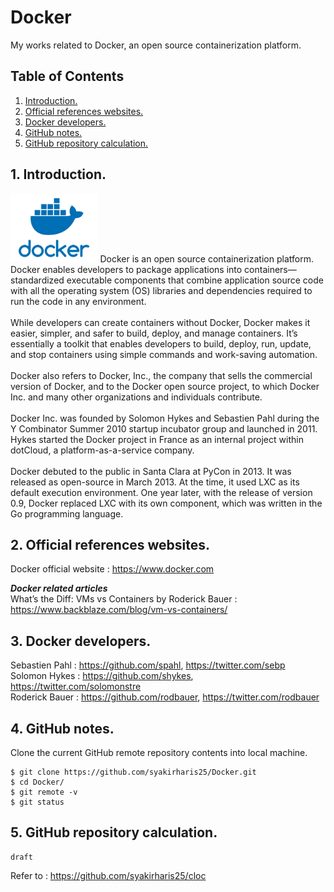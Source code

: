 # Docker
My works related to Docker, an open source containerization platform.

## Table of Contents
1. [Introduction.](#introduction)
2. [Official references websites.](#references)
3. [Docker developers.](#developers)
4. [GitHub notes.](#github)
5. [GitHub repository calculation.](#calculation)

<a name="introduction"></a>
## 1. Introduction.
<img src="Docker.jpg" height="110">
Docker is an open source containerization platform. Docker enables developers to package applications into containers—standardized executable components that combine application source code with all the operating system (OS) libraries and dependencies required to run the code in any environment.
<br /><br />
While developers can create containers without Docker, Docker makes it easier, simpler, and safer to build, deploy, and manage containers. It’s essentially a toolkit that enables developers to build, deploy, run, update, and stop containers using simple commands and work-saving automation.
<br /><br />
Docker also refers to Docker, Inc., the company that sells the commercial version of Docker, and to the Docker open source project, to which Docker Inc. and many other organizations and individuals contribute.
<br /><br />
Docker Inc. was founded by Solomon Hykes and Sebastien Pahl during the Y Combinator Summer 2010 startup incubator group and launched in 2011. Hykes started the Docker project in France as an internal project within dotCloud, a platform-as-a-service company.
<br /><br />
Docker debuted to the public in Santa Clara at PyCon in 2013. It was released as open-source in March 2013. At the time, it used LXC as its default execution environment. One year later, with the release of version 0.9, Docker replaced LXC with its own component, which was written in the Go programming language.

<a name="references"></a>
## 2. Official references websites.
Docker official website : https://www.docker.com <br />

**_Docker related articles_** <br />
What’s the Diff: VMs vs Containers by Roderick Bauer : https://www.backblaze.com/blog/vm-vs-containers/ <br />

<a name="developers"></a>
## 3. Docker developers.
Sebastien Pahl : https://github.com/spahl, https://twitter.com/sebp <br />
Solomon Hykes : https://github.com/shykes, https://twitter.com/solomonstre <br />
Roderick Bauer : https://github.com/rodbauer, https://twitter.com/rodbauer <br />
 
<a name="github"></a>
## 4. GitHub notes.
Clone the current GitHub remote repository contents into local machine.
```
$ git clone https://github.com/syakirharis25/Docker.git
$ cd Docker/
$ git remote -v
$ git status
```

<a name="calculation"></a>
## 5. GitHub repository calculation.
```
draft
```
Refer to : https://github.com/syakirharis25/cloc
